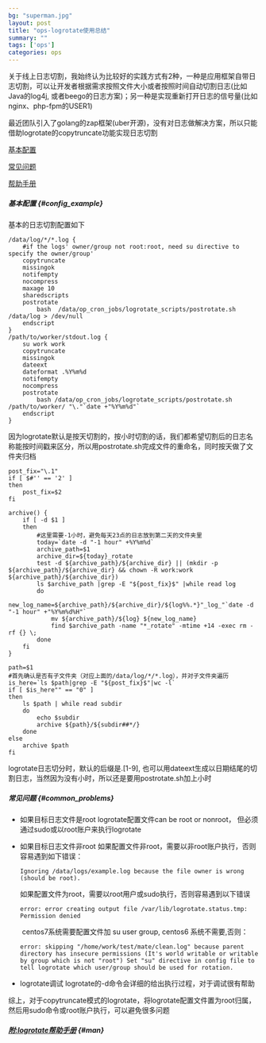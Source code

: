 ```yaml
---
bg: "superman.jpg"
layout: post
title: "ops-logrotate使用总结"
summary: ""
tags: ['ops']
categories: ops
---
```


​        关于线上日志切割，我始终认为比较好的实践方式有2种，一种是应用框架自带日志切割，可以让开发者根据需求按照文件大小或者按照时间自动切割日志(比如Java的log4j, 或者beego的日志方案)；另一种是实现重新打开日志的信号量(比如nginx、php-fpm的USER1)

​        最近团队引入了golang的zap框架(uber开源)，没有对日志做解决方案，所以只能借助logrotate的copytruncate功能实现日志切割

[基本配置](#config_example)

[常见问题](#common_problems)

[帮助手册](#man)

##### 基本配置 {#config_example}

基本的日志切割配置如下

```shell
/data/log/*/*.log {
    #if the logs' owner/group not root:root, need su directive to specify the owner/group'
    copytruncate
    missingok
    notifempty
    nocompress
    maxage 10
    sharedscripts
    postrotate
        bash  /data/op_cron_jobs/logrotate_scripts/postrotate.sh /data/log > /dev/null
    endscript
}
/path/to/worker/stdout.log {
    su work work
    copytruncate
    missingok
    dateext
    dateformat .%Y%m%d
    notifempty
    nocompress
    postrotate
        bash /data/op_cron_jobs/logrotate_scripts/postrotate.sh /path/to/worker/ "\."`date +"%Y%m%d"`
    endscript
}
```

因为logrotate默认是按天切割的，按小时切割的话，我们都希望切割后的日志名称能按时间戳来区分，所以用postrotate.sh完成文件的重命名，同时按天做了文件夹归档

```shell
post_fix="\.1"
if [ $#'' == '2' ]
then
    post_fix=$2
fi

archive() {
    if [ -d $1 ]
    then
    	#这里需要-1小时，避免每天23点的日志放到第二天的文件夹里
        today=`date -d "-1 hour" +%Y%m%d`
        archive_path=$1
        archive_dir=${today}_rotate
        test -d ${archive_path}/${archive_dir} || (mkdir -p ${archive_path}/${archive_dir} && chown -R work:work ${archive_path}/${archive_dir})
        ls $archive_path |grep -E "${post_fix}$" |while read log
        do
            new_log_name=${archive_path}/${archive_dir}/${log%%.*}"_log_"`date -d "-1 hour" +"%Y%m%d%H"`
            mv ${archive_path}/${log} ${new_log_name}
            find $archive_path -name "*_rotate" -mtime +14 -exec rm -rf {} \;
        done
    fi
}

path=$1
#首先确认是否有子文件夹（对应上面的/data/log/*/*.log），并对子文件夹遍历
is_here=`ls $path|grep -E "${post_fix}$"|wc -l`
if [ $is_here"" == "0" ]
then
    ls $path | while read subdir
    do
        echo $subdir
        archive ${path}/${subdir##*/}
    done
else
    archive $path
fi
```

logrotate日志切分时，默认的后缀是.[1-9], 也可以用dateext生成以日期结尾的切割日志，当然因为没有小时，所以还是要用postrotate.sh加上小时

##### 常见问题 {#common_problems}

- 如果目标日志文件是root
  logrotate配置文件can be root or nonroot， 但必须通过sudo或以root账户来执行logrotate

- 如果目标日志文件非root
  ​      如果配置文件非root，需要以非root账户执行，否则容易遇到如下错误：

  ```shell
  Ignoring /data/logs/example.log because the file owner is wrong (should be root).
  ```

  ​      如果配置文件为root，需要以root用户或sudo执行，否则容易遇到以下错误

  ```shell
  error: error creating output file /var/lib/logrotate.status.tmp: Permission denied
  ```

  ​      centos7系统需要配置文件加 su user group, centos6 系统不需要,否则：

  ```shell
  error: skipping "/home/work/test/mate/clean.log" because parent directory has insecure permissions (It's world writable or writable by group which is not "root") Set "su" directive in config file to tell logrotate which user/group should be used for rotation.
  ```

- logrotate调试
  logrotate的-d命令会详细的给出执行过程，对于调试很有帮助

综上，对于copytruncate模式的logrotate，将logrotate配置文件置为root归属，然后用sudo命令或root账户执行，可以避免很多问题

##### [附:logrotate帮助手册](https://linux.die.net/man/8/logrotate) {#man}